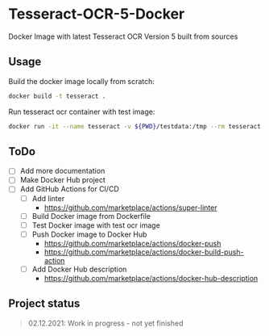 # Tesseract-OCR-5-Docker

Docker Image with latest Tesseract OCR Version 5 built from sources

## Usage

Build the docker image locally from scratch:

```bash
docker build -t tesseract .
```

Run tesseract ocr container with test image:

```bash
docker run -it --name tesseract -v ${PWD}/testdata:/tmp --rm tesseract tesseract testocr.png output --oem 1 -l eng
```

## ToDo

- [ ] Add more documentation
- [ ] Make Docker Hub project
- [ ] Add GitHub Actions for CI/CD
  - [ ] Add linter
    - <https://github.com/marketplace/actions/super-linter>
  - [ ] Build Docker image from Dockerfile
  - [ ] Test Docker image with test ocr image
  - [ ] Push Docker image to Docker Hub
    - <https://github.com/marketplace/actions/docker-push>
    - <https://github.com/marketplace/actions/docker-build-push-action>
  - [ ] Add Docker Hub description
    - <https://github.com/marketplace/actions/docker-hub-description>

## Project status

> 02.12.2021: Work in progress - not yet finished
